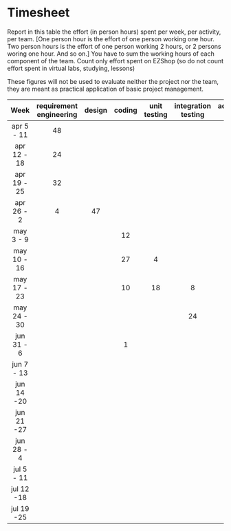 # Timesheet

Report in this table the effort (in person hours) spent per week, per activity, per team. 
[One person hour is the effort of one person working one hour.
Two person hours is the effort of one person working 2 hours, or 2 persons woring one hour. And so on.]
You have to sum the working hours of each component of the team.
Count only effort spent on EZShop (so do not count effort spent in virtual labs, studying, lessons)

These figures will not be used to evaluate neither the project nor the team, they are meant as practical application of basic project management.

| Week | requirement engineering | design | coding | unit testing | integration testing | acceptance testing | management | git maven |
|:-----------:|:--------:|:-----------:|:-----------:|:----------:|:------------:|:---------------:|:-------------:|:--------------:|
| apr 5 - 11 | 48 | | | | | | | |
| apr 12 - 18| 24 | | | | | | | |
| apr 19 - 25| 32 | | | | | | | |
| apr 26 - 2 | 4 | 47 | | | | | | |
| may 3 - 9  | | | 12 | | | | | |
| may 10 - 16| | | 27 | 4| | | | |
| may 17 - 23| | | 10| 18| 8 | | | |
| may 24 - 30| | | | | 24 | | | |
| jun 31 - 6 | | | 1 | | | 1 | 10 | |
| jun 7 - 13 | | | | | | | | |
| jun 14 -20 | | | | | | | | |
| jun 21 -27 | | | | | | | | |
| jun 28 - 4 | | | | | | | | |
| jul 5 - 11 | | | | | | | | |
| jul 12 -18 | | | | | | | | |
| jul 19 -25 | | | | | | | | |

